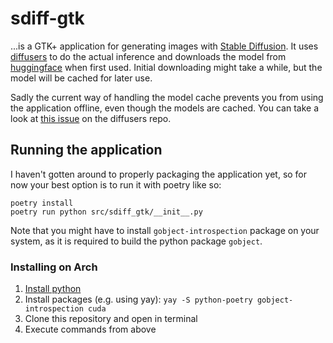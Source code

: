 # sdiff-gtk
...is a GTK+ application for generating images with [Stable Diffusion](https://github.com/Stability-AI/stablediffusion).
It uses [diffusers](https://github.com/huggingface/diffusers) to do the actual inference and downloads the model from [huggingface](https://huggingface.co/) when first used.
Initial downloading might take a while, but the model will be cached for later use.

Sadly the current way of handling the model cache prevents you from using the application offline, even though the models are cached.
You can take a look at [this issue](https://github.com/huggingface/diffusers/issues/1717) on the diffusers repo.

## Running the application
I haven't gotten around to properly packaging the application yet, so for now your best option is to run it with poetry like so:
```
poetry install
poetry run python src/sdiff_gtk/__init__.py
```

Note that you might have to install `gobject-introspection` package on your system, as it is required to build the python package `gobject`.

### Installing on Arch

1. [Install python](https://wiki.archlinux.org/title/python#Installation)
2. Install packages (e.g. using yay): `yay -S python-poetry gobject-introspection cuda`
3. Clone this repository and open in terminal
4. Execute commands from above
